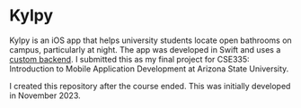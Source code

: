 # Kylpy

Kylpy is an iOS app that helps university students locate open bathrooms on campus, particularly at night. The app was developed in Swift and uses a [custom backend](https://gitlab.com/lwilson/kylpy-server). I submitted this as my final project for CSE335: Introduction to Mobile Application Development at Arizona State University.

I created this repository after the course ended. This was initially developed in November 2023.
